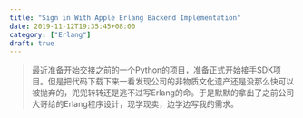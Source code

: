 ```yaml
---
title: "Sign in With Apple Erlang Backend Implementation"
date: 2019-11-12T19:35:45+08:00
category: ["Erlang"]
draft: true
---
```


> 最近准备开始交接之前的一个Python的项目，准备正式开始接手SDK项目。但是把代码下载下来一看发现公司的非物质文化遗产还是没那么快可以被抛弃的，兜兜转转还是逃不过写Erlang的命。于是默默的拿出了之前公司大哥给的Erlang程序设计，现学现卖，边学边写我的需求。



